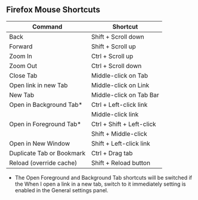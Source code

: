 Firefox Mouse Shortcuts
-----------------------

| Command                   | Shortcut                  |
|---------------------------|---------------------------|
| Back                      | Shift + Scroll down       |
| Forward                   | Shift + Scroll up         |
| Zoom In                   | Ctrl + Scroll up          |
| Zoom Out                  | Ctrl + Scroll down        |
| Close Tab                 | Middle-click on Tab       |
| Open link in new Tab      | Middle-click on Link      |
| New Tab                   | Middle-click on Tab Bar   |
| Open in Background Tab*   | Ctrl + Left-click link    |
|                           | Middle-click link         |
| Open in Foreground Tab*   | Ctrl + Shift + Left-click |
|                           | Shift + Middle-click      |
| Open in New Window        | Shift + Left-click link   |
| Duplicate Tab or Bookmark | Ctrl + Drag tab           |
| Reload (override cache)   | Shift + Reload button     |

* The Open Foreground and Background Tab shortcuts will be switched if the When I open a link in a new tab, switch to it immediately setting is enabled in the General settings panel. 
